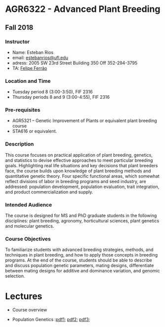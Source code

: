 # AGR6322 - Advanced Plant Breeding

## Fall 2018

### Instructor

- Name: Esteban Rios
- email: estebanrios@ufl.edu
- adress: 2005 SW 23rd Street Building 350 Off 352-294-3795
- TA: [Felipe Ferrão](https://lfelipe-ferrao.github.io/)

### Location and Time

- Tuesday period 8 (3:00-3:50), FIF 2316
- Thursday periods 8 and 9 (3:00-4:55), FIF 2316

### Pre-requisites

- AGR5321 – Genetic Improvement of Plants or equivalent plant breeding course 
- STA616 or equivalent.

### Description

This course focuses on practical application of plant breeding, genetics, and statistics to devise effective approaches to meet particular breeding goals. Highlighting real life situations and key decisions that plant breeders face, the course builds upon knowledge of plant breeding methods and quantitative genetic theory. Four specific functional areas, which somewhat reflect divisions of labor in breeding programs and seed industry, are addressed: population development, population evaluation, trait integration, and product commercialization and supply. 

### Intended Audience
The course is designed for MS and PhD graduate students in the following disciplines: plant breeding, agronomy, horticultural sciences, plant genetics and molecular genetics.

### Course Objectives
To familiarize students with advanced breeding strategies, methods, and techniques in plant breeding, and how to apply those concepts in breeding programs. At the end of the course, students should be able to describe and discuss population genetic parameters, mating designs, differentiate between mating designs for additive and dominance variation,  and genomic selection. 

# Lectures

- Course overview

- Population Genetics :[pdf1](https://github.com/lfelipe-ferrao/lfelipe-ferrao.github.io/blob/master/class/ad_plant/pop1.pdf); [pdf2](https://github.com/lfelipe-ferrao/lfelipe-ferrao.github.io/blob/master/class/ad_plant/pop2.pdf); [pdf3](https://github.com/lfelipe-ferrao/lfelipe-ferrao.github.io/blob/master/class/ad_plant/pop3.pdf); 
